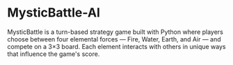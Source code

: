 # MysticBattle-AI
MysticBattle is a turn-based strategy game built with Python where players choose between four elemental forces — Fire, Water, Earth, and Air — and compete on a 3×3 board. Each element interacts with others in unique ways that influence the game's score.
